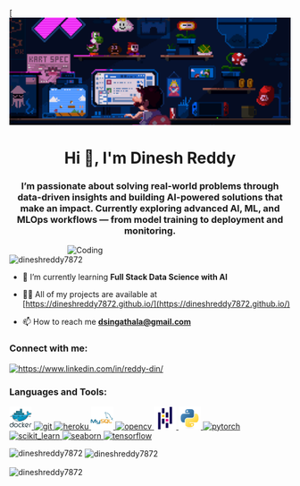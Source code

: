 [![MasterHead](https://raw.githubusercontent.com/mhardik003/mhardik003/main/gifs/mario.gif)
<h1 align="center">Hi 👋, I'm Dinesh Reddy</h1>
<h3 align="center">I’m passionate about solving real-world problems through data-driven insights and building AI-powered solutions that make an impact. Currently exploring advanced AI, ML, and MLOps workflows — from model training to deployment and monitoring.</h3>
<img align="right" alt="Coding" width="400" src="https://i.pinimg.com/originals/43/64/1c/43641ceecde84d15a5e1e743a880ffdf.gif">

<p align="left"> <img src="https://komarev.com/ghpvc/?username=dineshreddy7872&label=Profile%20views&color=0e75b6&style=flat" alt="dineshreddy7872" /> </p>

- 🌱 I’m currently learning **Full Stack Data Science with AI**

- 👨‍💻 All of my projects are available at [https://dineshreddy7872.github.io/](https://dineshreddy7872.github.io/)

- 📫 How to reach me **dsingathala@gmail.com**

<h3 align="left">Connect with me:</h3>
<p align="left">
<a href="https://linkedin.com/in/https://www.linkedin.com/in/reddy-din/" target="blank"><img align="center" src="https://raw.githubusercontent.com/rahuldkjain/github-profile-readme-generator/master/src/images/icons/Social/linked-in-alt.svg" alt="https://www.linkedin.com/in/reddy-din/" height="30" width="40" /></a>
</p>

<h3 align="left">Languages and Tools:</h3>
<p align="left"> <a href="https://www.docker.com/" target="_blank" rel="noreferrer"> <img src="https://raw.githubusercontent.com/devicons/devicon/master/icons/docker/docker-original-wordmark.svg" alt="docker" width="40" height="40"/> </a> <a href="https://git-scm.com/" target="_blank" rel="noreferrer"> <img src="https://www.vectorlogo.zone/logos/git-scm/git-scm-icon.svg" alt="git" width="40" height="40"/> </a> <a href="https://heroku.com" target="_blank" rel="noreferrer"> <img src="https://www.vectorlogo.zone/logos/heroku/heroku-icon.svg" alt="heroku" width="40" height="40"/> </a> <a href="https://www.mysql.com/" target="_blank" rel="noreferrer"> <img src="https://raw.githubusercontent.com/devicons/devicon/master/icons/mysql/mysql-original-wordmark.svg" alt="mysql" width="40" height="40"/> </a> <a href="https://opencv.org/" target="_blank" rel="noreferrer"> <img src="https://www.vectorlogo.zone/logos/opencv/opencv-icon.svg" alt="opencv" width="40" height="40"/> </a> <a href="https://pandas.pydata.org/" target="_blank" rel="noreferrer"> <img src="https://raw.githubusercontent.com/devicons/devicon/2ae2a900d2f041da66e950e4d48052658d850630/icons/pandas/pandas-original.svg" alt="pandas" width="40" height="40"/> </a> <a href="https://www.python.org" target="_blank" rel="noreferrer"> <img src="https://raw.githubusercontent.com/devicons/devicon/master/icons/python/python-original.svg" alt="python" width="40" height="40"/> </a> <a href="https://pytorch.org/" target="_blank" rel="noreferrer"> <img src="https://www.vectorlogo.zone/logos/pytorch/pytorch-icon.svg" alt="pytorch" width="40" height="40"/> </a> <a href="https://scikit-learn.org/" target="_blank" rel="noreferrer"> <img src="https://upload.wikimedia.org/wikipedia/commons/0/05/Scikit_learn_logo_small.svg" alt="scikit_learn" width="40" height="40"/> </a> <a href="https://seaborn.pydata.org/" target="_blank" rel="noreferrer"> <img src="https://seaborn.pydata.org/_images/logo-mark-lightbg.svg" alt="seaborn" width="40" height="40"/> </a> <a href="https://www.tensorflow.org" target="_blank" rel="noreferrer"> <img src="https://www.vectorlogo.zone/logos/tensorflow/tensorflow-icon.svg" alt="tensorflow" width="40" height="40"/> </a> </p>

<p><img align="left" src="https://github-readme-stats.vercel.app/api/top-langs?username=dineshreddy7872&show_icons=true&locale=en&layout=compact" alt="dineshreddy7872" /></p>

<p>&nbsp;<img align="center" src="https://github-readme-stats.vercel.app/api?username=dineshreddy7872&show_icons=true&locale=en" alt="dineshreddy7872" /></p>

<p><img align="center" src="https://github-readme-streak-stats.herokuapp.com/?user=dineshreddy7872&" alt="dineshreddy7872" /></p>

